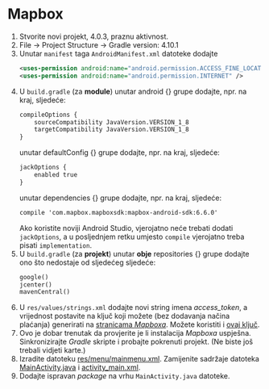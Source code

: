 # Mapbox

1. Stvorite novi projekt, 4.0.3, praznu aktivnost.
2. File -> Project Structure -> Gradle version: 4.10.1
3. Unutar `manifest` taga `AndroidManifest.xml` datoteke dodajte 
	```xml
	<uses-permission android:name="android.permission.ACCESS_FINE_LOCATION" />
	<uses-permission android:name="android.permission.INTERNET" />
	```
4. U `build.gradle` (za **module**) unutar android {} grupe dodajte, npr. na kraj, sljedeće:
    ```xml
    compileOptions {
        sourceCompatibility JavaVersion.VERSION_1_8
        targetCompatibility JavaVersion.VERSION_1_8
    }
    ```
    unutar defaultConfig {} grupe dodajte, npr. na kraj, sljedeće:
    ```xml
    jackOptions {
        enabled true
    }
    ```
    unutar dependencies {} grupe dodajte, npr. na kraj, sljedeće:
     ```xml
    compile 'com.mapbox.mapboxsdk:mapbox-android-sdk:6.6.0'
    ```
    Ako koristite noviji Android Studio, vjerojatno neće trebati dodati `jackOptions`, a u posljednjem retku umjesto `compile` vjerojatno treba pisati `implementation`.
5. U `build.gradle` (za **projekt**) unutar **obje** repositories {} grupe dodajte ono što nedostaje od sljedećeg sljedeće:
    ```xml
    google()
    jcenter()
    mavenCentral()
    ```
6. U `res/values/strings.xml` dodajte novi string imena *access_token*, a vrijednost postavite na ključ koji možete (bez dodavanja načina plaćanja) generirati na [stranicama *Mapboxa*](https://www.mapbox.com/signup/). Možete koristiti i [ovaj ključ](https://web.math.pmf.unizg.hr/~lmikec/auth/mapbox_access_token.txt). 
7. Ovo je dobar trenutak da provjerite je li instalacija *Mapboxa* uspješna. Sinkronizirajte *Gradle* skripte i probajte pokrenuti projekt. (Ne biste još trebali vidjeti karte.)
8. Izradite datoteku [res/menu/mainmenu.xml](mapbox/mainmenu.xml). Zamijenite sadržaje datoteka [MainActivity.java](mapbox/MainActivity.java) i [activity_main.xml](mapbox/activity_main.xml).
9. Dodajte ispravan *package* na vrhu `MainActivity.java` datoteke.
